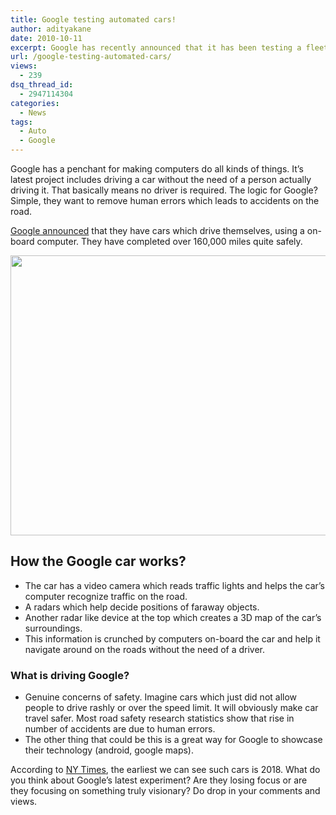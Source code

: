 ```yaml
---
title: Google testing automated cars!
author: adityakane
date: 2010-10-11
excerpt: Google has recently announced that it has been testing a fleet of cars which can be driven without the need of a driver.
url: /google-testing-automated-cars/
views:
  - 239
dsq_thread_id:
  - 2947114304
categories:
  - News
tags:
  - Auto
  - Google
---
```

Google has a penchant for making computers do all kinds of things. It’s latest project includes driving a car without the need of a person actually driving it. That basically means no driver is required. The logic for Google? Simple, they want to remove human errors which leads to accidents on the road.

<a href="http://googleblog.blogspot.com/2010/10/what-were-driving-at.html" onclick="_gaq.push(['_trackEvent', 'outbound-article', 'http://googleblog.blogspot.com/2010/10/what-were-driving-at.html', 'Google announced']);" >Google announced</a> that they have cars which drive themselves, using a on-board computer. They have completed over 160,000 miles quite safely.

<a rel="attachment wp-att-30687" href="http://devilsworkshop.org/google-testing-automated-cars/google_cars/"><img class="alignnone size-full wp-image-30687" title="google_cars" src="http://cdn.devilsworkshop.org/files/2010/10/google_cars.png" alt="" width="550" height="448" /></a>

## How the Google car works?

  * The car has a video camera which reads traffic lights and helps the car’s computer recognize traffic on the road.
  * A radars which help decide positions of faraway objects.
  * Another radar like device at the top which creates a 3D map of the car’s surroundings.
  * This information is crunched by computers on-board the car and help it navigate around on the roads without the need of a driver.

### What is driving Google?

  * Genuine concerns of safety. Imagine cars which just did not allow people to drive rashly or over the speed limit. It will obviously make car travel safer. Most road safety research statistics show that rise in number of accidents are due to human errors.
  * The other thing that could be this is a great way for Google to showcase their technology (android, google maps).

According to <a href="http://www.nytimes.com/2010/10/10/science/10google.html" onclick="_gaq.push(['_trackEvent', 'outbound-article', 'http://www.nytimes.com/2010/10/10/science/10google.html', 'NY Times']);" >NY Times</a>, the earliest we can see such cars is 2018. What do you think about Google’s latest experiment? Are they losing focus or are they focusing on something truly visionary? Do drop in your comments and views.
